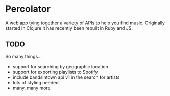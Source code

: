 # Percolator

A web app tying together a variety of APIs to help you find music. Originally started in Clojure it has recently been rebuilt in Ruby and JS.

## TODO

So many things...
* support for searching by geographic location
* support for exporting playlists to Spotify
* include bandsintown api v1 in the search for artists
* lots of styling needed
* many, many more
